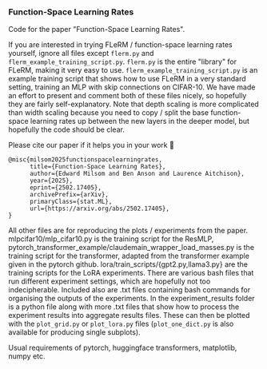 ### Function-Space Learning Rates

Code for the paper "Function-Space Learning Rates".

If you are interested in trying FLeRM / function-space learning rates yourself, ignore all files except `flerm.py` and `flerm_example_training_script.py`. `flerm.py` is the entire "library" for FLeRM, making it very easy to use. `flerm_example_training_script.py` is an example training script that shows how to use FLeRM in a very standard setting, training an MLP with skip connections on CIFAR-10. We have made an effort to present and comment both of these files nicely, so hopefully they are fairly self-explanatory. Note that depth scaling is more complicated than width scaling because you need to copy / split the base function-space learning rates up between the new layers in the deeper model, but hopefully the code should be clear.

Please cite our paper if it helps you in your work 🙂
```
@misc{milsom2025functionspacelearningrates,
      title={Function-Space Learning Rates}, 
      author={Edward Milsom and Ben Anson and Laurence Aitchison},
      year={2025},
      eprint={2502.17405},
      archivePrefix={arXiv},
      primaryClass={stat.ML},
      url={https://arxiv.org/abs/2502.17405}, 
}
```

All other files are for reproducing the plots / experiments from the paper. mlpcifar10/mlp_cifar10.py is the training script for the ResMLP, pytorch_transformer_example/claudemain_wrapper_load_masses.py is the training script for the transformer, adapted from the transformer example given in the pytorch github. lora/train_scripts/{gpt2.py,llama3.py} are the training scripts for the LoRA experiments. There are various bash files that run different experiment settings, which are hopefully not too indecipherable. Included also are .txt files containing bash commands for organising the outputs of the experiments. In the experiment_results folder is a python file along with more .txt files that show how to process the experiment results into aggregate results files. These can then be plotted with the `plot_grid.py` or `plot_lora.py` files (`plot_one_dict.py` is also available for producing single subplots).

Usual requirements of pytorch, huggingface transformers, matplotlib, numpy etc.
